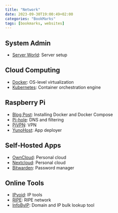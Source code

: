 ```yaml
---
title: "Network"
date: 2023-09-30T19:00:49+02:00
categories: "BookMarks"
tags: [bookmarks, websites]
---
```

## System Admin

- [Server World](https://www.server-world.info/en/): Server setup

## Cloud Computing

- [Docker](https://www.docker.com/): OS-level virtualization
- [Kubernetes](https://kubernetes.io/): Container orchestration engine

## Raspberry Pi

- [Blog Post](https://dev.to/rohansawant/installing-docker-and-docker-compose-on-the-raspberry-pi-in-5-simple-steps-3mgl): Installing Docker and Docker Compose
- [Pi-hole](https://pi-hole.net/): DNS and filtering
- [PiVPN](https://www.pivpn.io/): VPN
- [YunoHost](https://yunohost.org/#/): App deployer

## Self-Hosted Apps

- [OwnCloud](https://owncloud.com/): Personal cloud
- [Nextcloud](https://nextcloud.com/): Personal cloud
- [Bitwarden](https://bitwarden.com/): Password manager

## Online Tools

- [IPvoid](https://www.ipvoid.com/): IP tools
- [RIPE](https://www.ripe.net/): RIPE network
- [InfoByIP](https://www.infobyip.com/ipbulklookup.php): Domain and IP bulk lookup tool
